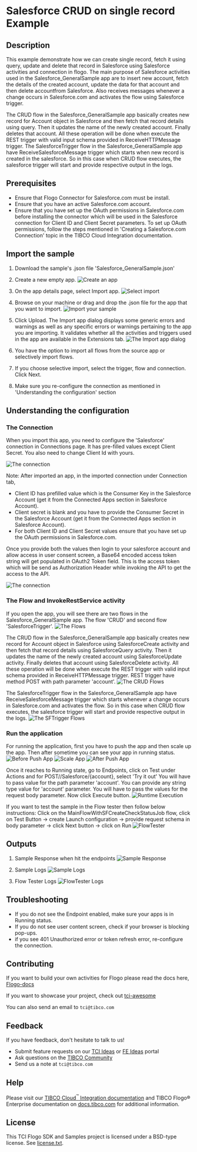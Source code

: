# Salesforce CRUD on single record Example


## Description

This example demonstrate how we can create single record, fetch it using query, update and delete that record in Salesforce using Salesforce activities and connection in flogo.
The main purpose of Salesforce activities used in the Salesforce_GeneralSample app are to insert new account, fetch the details of the created account, update the data for that account and then delete accountfrom Salesforce. Also receives messages whenever a change occurs in Salesforce.com and activates the flow using Salesforce trigger.

The CRUD flow in the Salesforce_GeneralSample app basically creates new record for Account object in Salesforce and then fetch that record details using query. Then it updates the name of the newly created account. Finally deletes that account. All these operation will be done when execute the REST trigger with valid input schema provided in ReceiveHTTPMessage trigger.
The SalesforceTrigger flow in the Salesforce_GeneralSample app have ReceiveSalesforceMessage trigger which starts when new record is created in the salesforce. So in this case when CRUD flow executes, the salesforce trigger will start and provide respective output in the logs.

## Prerequisites

* Ensure that Flogo Connector for Salesforce.com must be install.
* Ensure that you have an active Salesforce.com account.
* Ensure that you have set up the OAuth permissions in Salesforce.com before installing the connector which will be used in the Salesforce connection for Client ID and Client Secret parameters. To set up OAuth permissions, follow the steps mentioned in 'Creating a Salesforce.com Connection' topic in the TIBCO Cloud Integration documentation.

## Import the sample

1. Download the sample's .json file 'Salesforce_GeneralSample.json'

2. Create a new empty app.
![Create an app](../../../import-screenshots/2.png)

3. On the app details page, select Import app.
![Select import](../../../import-screenshots/3.png)

4. Browse on your machine or drag and drop the .json file for the app that you want to import.
![Import your sample](../../../import-screenshots/SalesforceGeneralSample/ImportSFApp.png)

5. Click Upload. The Import app dialog displays some generic errors and warnings as well as any specific errors or warnings pertaining to the app you are importing. It validates whether all the activities and triggers used in the app are available in the Extensions tab.
![The Import app dialog](../../../import-screenshots/SalesforceGeneralSample/ImportDialog.png)

6. You have the option to import all flows from the source app or selectively import flows.

7. If you choose selective import, select the trigger, flow and connection. Click Next.

8. Make sure you re-configure the connection as mentioned in 'Understanding the configuration' section

## Understanding the configuration

### The Connection
When you import this app, you need to configure the 'Salesforce' connection in Connections page. It has pre-filled values except Client Secret. You also need to change Client Id with yours.

![The connection](../../../import-screenshots/SalesforceGeneralSample/ImportSFConnection.png)

Note: After imported an app, in the imported connection under Connection tab,
* Client ID has prefilled value which is the Consumer Key in the Salesforce Account (get it from the Connected Apps section in Salesforce Account).
* Client secret is blank and you have to provide the Consumer Secret in the Salesforce Account (get it from the Connected Apps section in Salesforce Account).
* For both Client ID and Client Secret values ensure that you have set up the OAuth permissions in Salesforce.com. 

Once you provide both the values then login to your salesforce account and allow access in user consent screen, a Base64 encoded access token string will get populated in OAuth2 Token field. This is the access token which will be send as Authorization Header while invoking the API to get the access to the API.

![The connection](../../../import-screenshots/SalesforceGeneralSample/SFConnectionTokenAfterLogin.png)

### The Flow and InvokeRestService activity
If you open the app, you will see there are two flows in the Salesforce_GeneralSample app. The flow 'CRUD' and second flow 'SalesforceTrigger'.
![The Flows](../../../import-screenshots/SalesforceGeneralSample/Flows.png)

The CRUD flow in the Salesforce_GeneralSample app basically creates new record for Account object in Salesforce using SalesforceCreate activity and then fetch that record details using SalesforceQuery activity. Then it updates the name of the newly created account using SalesforceUpdate activity. Finally deletes that account using SalesforceDelete activity. All these operation will be done when execute the REST trigger with valid input schema provided in ReceiveHTTPMessage trigger. REST trigger have method POST with path parameter 'account'.
![The CRUD Flows](../../../import-screenshots/SalesforceGeneralSample/CRUDFlow.png)

The SalesforceTrigger flow in the Salesforce_GeneralSample app have ReceiveSalesforceMessage trigger which starts whenever a change occurs in Salesforce.com and activates the flow. So in this case when CRUD flow executes, the salesforce trigger will start and provide respective output in the logs.
![The SFTrigger Flows](../../../import-screenshots/SalesforceGeneralSample/SFTriggerFlow.png)

### Run the application
For running the application, first you have to push the app and then scale up the app. Then after sometime you can see your app in running status.
![Before Push App](../../../import-screenshots/SalesforceGeneralSample/NotDeployedState.png)
![Scale App](../../../import-screenshots/SalesforceGeneralSample/ScaleApp.png)
![After Push App](../../../import-screenshots/SalesforceGeneralSample/AfterPushAppRunningState.png)

Once it reaches to Running state, go to Endpoints, click on Test under Actions and for POST//Salesforce/{account}, select 'Try it out'
You will have to pass value for the path parameter 'account'. You can provide any string type value for 'account' parameter.
You will have to pass the values for the request body parameter.
Now click Execute button.
![Runtime Execution](../../../import-screenshots/SalesforceGeneralSample/RESTRequest.png)

If you want to test the sample in the Flow tester then follow below instructions:
Click on the MainFlowWithSFCreateCheckStatusJob flow, click on Test Button -> create Launch configuration -> provide request schema in body parameter -> click Next button -> click on Run
![FlowTester](../../../import-screenshots/SalesforceGeneralSample/Flowtester.png)

## Outputs

1. Sample Response when hit the endpoints
![Sample Response](../../../import-screenshots/SalesforceGeneralSample/RuntimeExecution.png)

2. Sample Logs
![Sample Logs](../../../import-screenshots/SalesforceGeneralSample/SampleLogs.png)

3. Flow Tester Logs
![FlowTester Logs](../../../import-screenshots/SalesforceGeneralSample/FlowTesterLogs.png)


## Troubleshooting

* If you do not see the Endpoint enabled, make sure your apps is in Running status.
* If you do not see user content screen, check if your browser is blocking pop-ups.
* if you see 401 Unauthorized error or token refresh error, re-configure the connection.

## Contributing
If you want to build your own activities for Flogo please read the docs here, [Flogo-docs](https://tibcosoftware.github.io/flogo/)

If you want to showcase your project, check out [tci-awesome](https://github.com/TIBCOSoftware/tci-awesome)

You can also send an email to `tci@tibco.com`

## Feedback
If you have feedback, don't hesitate to talk to us!

* Submit feature requests on our [TCI Ideas](https://ideas.tibco.com/?project=TCI) or [FE Ideas](https://ideas.tibco.com/?project=FE) portal
* Ask questions on the [TIBCO Community](https://community.tibco.com/answers/product/344006)
* Send us a note at `tci@tibco.com`

## Help
Please visit our [TIBCO Cloud<sup>&trade;</sup> Integration documentation](https://integration.cloud.tibco.com/docs/) and TIBCO Flogo® Enterprise documentation on [docs.tibco.com](https://docs.tibco.com/) for additional information.

## License
This TCI Flogo SDK and Samples project is licensed under a BSD-type license. See [license.txt](license.txt).
